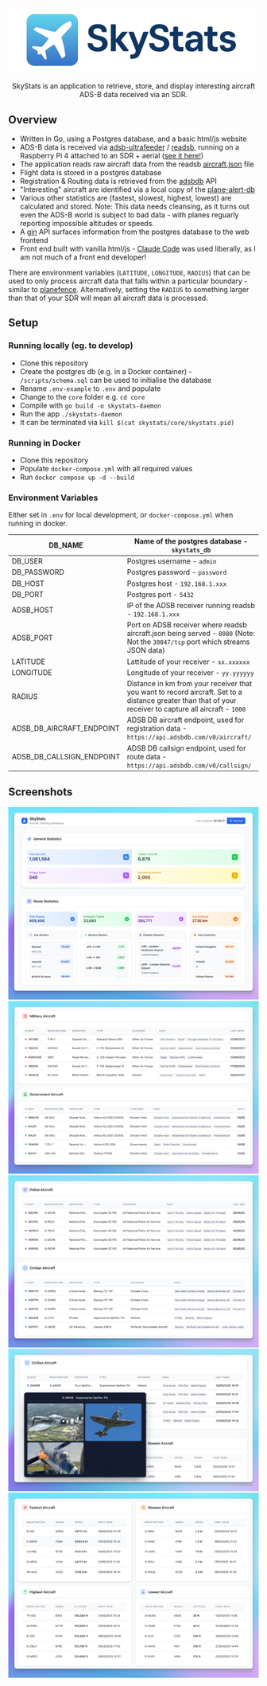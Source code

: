 <div align="center">
    <img src="docs/logo/logo.jpg" width="500px" align="center" alt="sf metadata linter logo" />
</div>
</br>
<div align="center">
    SkyStats is an application to retrieve, store, and display interesting aircraft ADS-B data received via an SDR.
</div>

## Overview

* Written in Go, using a Postgres database, and a basic html/js website
* ADS-B data is received via [adsb-ultrafeeder](https://github.com/sdr-enthusiasts/docker-adsb-ultrafeeder) / [readsb](https://github.com/wiedehopf/readsb), running on a Raspberry Pi 4 attached to an SDR + aerial ([see it here!](docs/setup/aerial.jpg))
* The application reads raw aircraft data from the readsb [aircraft.json](https://github.com/wiedehopf/readsb-githist/blob/dev/README-json.md) file
* Flight data is stored in a postgres database
* Registration & Routing data is retrieved from the [adsbdb](https://github.com/mrjackwills/adsbdb) API
* "Interesting" aircraft are identified via a local copy of the [plane-alert-db](https://github.com/sdr-enthusiasts/plane-alert-db)
* Various other statistics are (fastest, slowest, highest, lowest) are calculated and stored. Note: This data needs cleansing, as it turns out even the ADS-B world is subject to bad data - with planes reguarly reporting impossible altitudes or speeds.
* A [gin](https://gin-gonic.com/) API surfaces information from the postgres database to the web frontend
* Front end built with vanilla html/js - [Claude Code](https://www.anthropic.com/claude-code) was used liberally, as I am not much of a front end developer!

There are environment variables (`LATITUDE`, `LONGITUDE`, `RADIUS`) that can be used to only process aircraft data that falls within a particular boundary - similar to [planefence](https://github.com/sdr-enthusiasts/docker-planefence). Alternatively, setting the `RADIUS` to something larger than that of your SDR will mean all aircraft data is processed.

## Setup

### Running locally (eg. to develop)
* Clone this repository
* Create the postgres db (e.g. in a Docker container) - `/scripts/schema.sql` can be used to initialise the database
* Rename `.env-example` to `.env` and populate
* Change to the `core` folder e.g. `cd core`
* Compile with `go build -o skystats-daemon`
* Run the app `./skystats-daemon`
* It can be terminated via `kill $(cat skystats/core/skystats.pid)`

### Running in Docker
* Clone this repository
* Populate `docker-compose.yml` with all required values
* Run `docker compose up -d --build`


### Environment Variables

Either set in `.env` for local development, or `docker-compose.yml` when running in docker.

| DB_NAME                   | Name of the postgres database - `skystats_db`                                                                                                             |
|---------------------------|-----------------------------------------------------------------------------------------------------------------------------------------------------------|
| DB_USER                   | Postgres username - `admin`                                                                                                                               |
| DB_PASSWORD               | Postgres password - `password`                                                                                                                            |
| DB_HOST                   | Postgres host - `192.168.1.xxx`                                                                                                                           |
| DB_PORT                   | Postgres port - `5432`                                                                                                                                    |
| ADSB_HOST                 | IP of the ADSB receiver running readsb - `192.168.1.xxx`                                                                                                  |
| ADSB_PORT                 | Port on ADSB receiver where readsb aircraft.json being served - `8080` (Note: Not the `30047/tcp` port which streams JSON data)                           |
| LATITUDE                  | Lattitude of your receiver - `xx.xxxxxx`                                                                                                                  |
| LONGITUDE                 | Longitude of your receiver - `yy.yyyyyy`                                                                                                                  |
| RADIUS                    | Distance in km from your receiver that you want to record aircraft. Set to a distance greater than that of your receiver to capture all aircraft - `1000` |
| ADSB_DB_AIRCRAFT_ENDPOINT | ADSB DB aircraft endpoint, used for registration data - `https://api.adsbdb.com/v0/aircraft/`                                                             |
| ADSB_DB_CALLSIGN_ENDPOINT | ADSB DB callsign endpoint, used for route data - `https://api.adsbdb.com/v0/callsign/`                                                                    |

## Screenshots

![General](docs/screenshots/General2.png)
</br>
![MilGov](docs/screenshots/MilGov.png)
</br>
![PolCiv](docs/screenshots/PolCiv.png)
</br>
![Overlay](docs/screenshots/Overlay.png)
</br>
![Stats](docs/screenshots/Stats.png)
